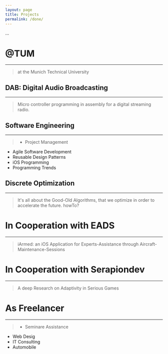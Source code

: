 ```yaml
---
layout: page
title: Projects
permalink: /done/
---
```


...

# @TUM
___
> at the Munich Technical University

## DAB: Digital Audio Broadcasting
___
> Micro controller programming in assembly for a digital streaming radio.

## Software Engineering
___

> - Project Management
- Agile Software Development
- Reusable Design Patterns
- iOS Programming
- Programming Trends

## Discrete Optimization
___

> It's all about the Good-Old Algorithms, that we optimize in order to accelerate the future. howTo?

# In Cooperation with EADS
___

> iArmed: an iOS Application for Experts-Assistance through Aircraft-Maintenance-Sessions

# In Cooperation with Serapiondev
___

> A deep Research on Adaptivity in Serious Games

# As Freelancer
___

> - Seminare Assistance
- Web Desig
- IT Consulting
- Automobile

